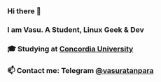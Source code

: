 ### Hi there 👋
### I am Vasu. A Student, Linux Geek & Dev
### 🎓 Studying at [Concordia University](https://www.concordia.ca)  
### 📫 Contact me: Telegram [@vasuratanpara](https://t.me/vasuratanpara)

<!--
**vasuratanpara/vasuratanpara** is a ✨ _special_ ✨ repository because its `README.md` (this file) appears on your GitHub profile.

Here are some ideas to get you started:

- 🔭 I’m currently working on ...
- 🌱 I’m currently learning ...
- 👯 I’m looking to collaborate on ...
- 🤔 I’m looking for help with ...
- 💬 Ask me about ...
- 📫 How to reach me: You can reach me on Telegram @ vasuratanpara
- 😄 Pronouns: ...
- ⚡ Fun fact: ...
-->
 
